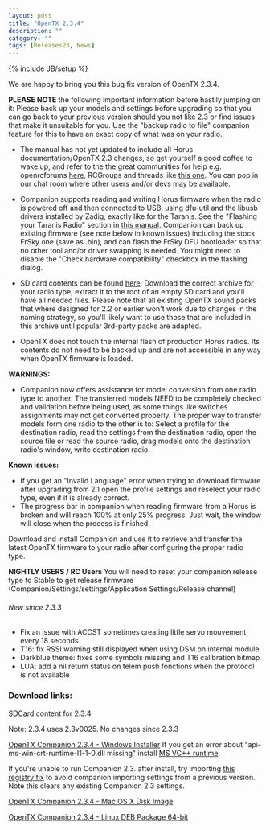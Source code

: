 ```yaml
---
layout: post
title: "OpenTX 2.3.4"
description: ""
category: ""
tags: [Releases23, News]
---
```

{% include JB/setup %}

We are happy to bring you this bug fix version of OpenTX 2.3.4.

**PLEASE NOTE** the following important information before hastily jumping on it:
Please back up your models and settings before upgrading so that you can go back to your previous version should you not like 2.3 or find issues that make it unsuitable for you. Use the "backup radio to file" companion feature for this to have an exact copy of what was on your radio.

- The manual has not yet updated to include all Horus documentation/OpenTX 2.3 changes, so get yourself a good coffee to wake up, and refer to the the great communities for help e.g. openrcforums [here](http://openrcforums.com/forum/viewforum.php?f=45), RCGroups and threads like [this one](https://www.rcgroups.com/forums/showthread.php?2823315-OpenTx-2-2). You can pop in our [chat room](http://opentx.rocket.chat) where other users and/or devs may be available.

- Companion supports reading and writing Horus firmware when the radio is powered off and then connected to USB, using dfu-util and the libusb drivers installed by Zadig, exactly like for the Taranis. See the "Flashing your Taranis Radio" section in [this manual](https://opentx.gitbooks.io/manual-for-opentx-2-2/content/companion-introduction.html). Companion can back up existing firmware (see note below in known issues) including the stock FrSky one (save as .bin), and can flash the FrSky DFU bootloader so that no other tool and/or driver swapping is needed. You might need to disable the "Check hardware compatibility" checkbox in the flashing dialog.

- SD card contents can be found [here](http://downloads.open-tx.org/2.3/release/sdcard/). Download the correct archive for your radio type, extract it to the root of an empty SD card and you'll have all needed files. Please note that all existing OpenTX sound packs that where designed for 2.2 or earlier won't work due to changes in the naming strategy, so you'll likely want to use those that are included in this archive until popular 3rd-party packs are adapted.

- OpenTX does not touch the internal flash of production Horus radios. Its contents do not need to be backed up and are not accessible in any way when OpenTX firmware is loaded.

**WARNINGS:**
- Companion now offers assistance for model conversion from one radio type to another. The transferred models NEED to be completely checked and validation before being used, as some things like switches assignments may not get converted properly. The proper way to transfer models form one radio to the other is to: Select a profile for the destination radio, read the settings from the destination radio, open the source file or read the source radio, drag models onto the destination radio's window, write destination radio.

**Known issues:**

- If you get an "Invalid Language" error when trying to download firmware after upgrading from 2.1 open the profile settings and reselect your radio type, even if it is already correct.
- The progress bar in companion when reading firmware from a Horus is broken and will reach 100% at only 25% progress. Just wait, the window will close when the process is finished.

Download and install Companion and use it to retrieve and transfer the latest OpenTX firmware to your radio after configuring the proper radio type.

**NIGHTLY USERS / RC Users**
You will need to reset your companion release type to Stable to get release firmware (Companion/Settings/settings/Application Settings/Release channel)

###### New since 2.3.3
- Fix an issue with ACCST sometimes creating little servo mouvement every 18 seconds
- T16: fix RSSI warning still displayed when using DSM on internal module
- Darkblue theme: fixes some symbols missing and T16 calibration bitmap
- LUA: add a nil return status on telem push fonctions when the protocol is not available

### Download links:

[SDCard](http://downloads.open-tx.org/2.3/release/sdcard/) content for 2.3.4

Note: 2.3.4 uses 2.3v0025.
No changes since 2.3.3

[OpenTX Companion 2.3.4  - Windows Installer](http://downloads.open-tx.org/2.3/release/companion/windows/companion-windows-2.3.4.exe)
If you get an error about "api-ms-win-crt-runtime-I1-1-0.dll missing" install [MS VC++ runtime](https://support.microsoft.com/en-us/help/2999226/update-for-universal-c-runtime-in-windows).

If you're unable to run Companion 2.3. after install, try importing [this registry fix](http://downloads.open-tx.org/tools/remove_companion22_settings_noimport.zip) to avoid companion importing settings from a previous version. Note this clears any existing Companion 2.3 settings.

[OpenTX Companion 2.3.4  - Mac OS X Disk Image](http://downloads.open-tx.org/2.3/release/companion/macosx/opentx-companion-2.3.4.dmg)

[OpenTX Companion 2.3.4  - Linux DEB Package 64-bit](http://downloads.open-tx.org/2.3/release/companion/linux/companion23_2.3.4_amd64.deb)

